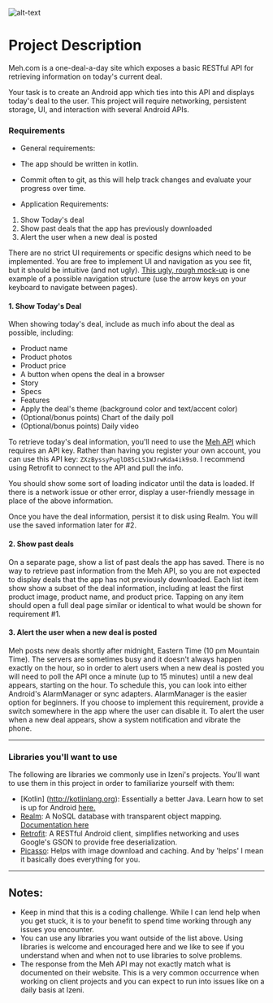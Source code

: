 ![alt-text](http://nancyfriedman.typepad.com/.a/6a00d8341c4f9453ef01a3fd2857f5970b-pi)

# Project Description

Meh.com is a one-deal-a-day site which exposes a basic RESTful API for retrieving information on today's current deal.

Your task is to create an Android app which ties into this API and displays today's deal to the user. This project will require networking, persistent storage, UI, and interaction with several Android APIs.


### Requirements

* General requirements:
 * The app should be written in kotlin.
 * Commit often to git, as this will help track changes and evaluate your progress over time.

* Application Requirements:
 1. Show Today's deal
 2. Show past deals that the app has previously downloaded
 3. Alert the user when a new deal is posted

There are no strict UI requirements or specific designs which need to be implemented. You are free to implement UI and navigation as you see fit, but it should be intuitive (and not ugly).
[This ugly, rough mock-up](https://www.fluidui.com/editor/live/preview/p_Sn2Cv14MpoOr9ErbnmTKtvzJaKQh7HOl.1436286731938) is one example of a possible navigation structure (use the arrow keys on your keyboard to navigate between pages).

#### 1. Show Today's Deal
When showing today's deal, include as much info about the deal as possible, including:
 * Product name
 * Product photos
 * Product price
 * A button when opens the deal in a browser
 * Story
 * Specs
 * Features
 * Apply the deal's theme (background color and text/accent color)
 * (Optional/bonus points) Chart of the daily poll
 * (Optional/bonus points) Daily video

To retrieve today's deal information, you'll need to use the [Meh API](https://meh.com/forum/topics/meh-api) which requires an API key. Rather than having you register your own account, you can use this API key: `ZXzByssyPuglD85cLS1WJrwKda4ik9s0`. I recommend using Retrofit to connect to the API and pull the info.

You should show some sort of loading indicator until the data is loaded. If there is a network issue or other error, display a user-friendly message in place of the above information.

Once you have the deal information, persist it to disk using Realm. You will use the saved information later for #2.

#### 2. Show past deals
On a separate page, show a list of past deals the app has saved. There is no way to retrieve past information from the Meh API, so you are not expected to display deals that the app has not previously downloaded. Each list item show show a subset of the deal information, including at least the first product image, product name, and product price. Tapping on any item should open a full deal page similar or identical to what would be shown for requirement #1.

#### 3. Alert the user when a new deal is posted
Meh posts new deals shortly after midnight, Eastern Time (10 pm Mountain Time). The servers are sometimes busy and it doesn't always happen exactly on the hour, so in order to alert users when a new deal is posted you will need to poll the API once a minute (up to 15 minutes) until a new deal appears, starting on the hour. To schedule this, you can look into either Android's AlarmManager or sync adapters. AlarmManager is the easier option for beginners. If you choose to implement this requirement, provide a switch somewhere in the app where the user can disable it. To alert the user when a new deal appears, show a system notification and vibrate the phone.

---

### Libraries you'll want to use
The following are libraries we commonly use in Izeni's projects. You'll want to use them in this project in order to familiarize yourself with them:
 * [Kotlin] (http://kotlinlang.org): Essentially a better Java. Learn how to set is up for Android [here.](https://kotlinlang.org/docs/tutorials/kotlin-android.html)
 * [Realm](https://realm.io/): A NoSQL database with transparent object mapping. [Documentation here](https://realm.io/docs/java/latest/)
 * [Retrofit](http://square.github.io/retrofit/): A RESTful Android client, simplifies networking and uses Google's GSON to provide free deserialization.
 * [Picasso](http://square.github.io/picasso/): Helps with image download and caching. And by 'helps' I mean it basically does everything for you.

---

## Notes:
 * Keep in mind that this is a coding challenge. While I can lend help when you get stuck, it is to your benefit to spend time working through any issues you encounter.
 * You can use any libraries you want outside of the list above.  Using libraries is welcome and encouraged here and we like to see if you understand when and when not to use libraries to solve problems.
 * The response from the Meh API may not exactly match what is documented on their website. This is a very common occurrence when working on client projects and you can expect to run into issues like on a daily basis at Izeni.
